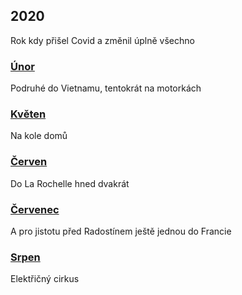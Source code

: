 ## 2020

Rok kdy přišel Covid a změnil úplně všechno

### [Únor](2020_may.md)

Podruhé do Vietnamu, tentokrát na motorkách

### [Květen](2020_may.md)

Na kole domů

### [Červen](2020_june.md)

Do La Rochelle hned dvakrát

### [Červenec](2020_july.md)

A pro jistotu před Radostínem ještě jednou do Francie

### [Srpen](2020_august.md)

Elektřičný cirkus
